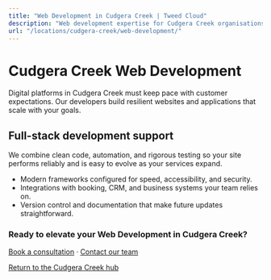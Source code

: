 ```yaml
---
title: "Web Development in Cudgera Creek | Tweed Cloud"
description: "Web development expertise for Cudgera Creek organisations that need dependable platforms."
url: "/locations/cudgera-creek/web-development/"
---
```


# Cudgera Creek Web Development

Digital platforms in Cudgera Creek must keep pace with customer expectations. Our developers build resilient websites and applications that scale with your goals.

## Full-stack development support

We combine clean code, automation, and rigorous testing so your site performs reliably and is easy to evolve as your services expand.

- Modern frameworks configured for speed, accessibility, and security.
- Integrations with booking, CRM, and business systems your team relies on.
- Version control and documentation that make future updates straightforward.

### Ready to elevate your Web Development in Cudgera Creek?

[Book a consultation](/consultation/) · [Contact our team](/contact/)

[Return to the Cudgera Creek hub](/locations/cudgera-creek/)
